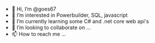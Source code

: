- 👋 Hi, I’m @goes67
- 👀 I’m interested in Powerbuilder, SQL, javascript
- 🌱 I’m currently learning some C# and .net core web api's
- 💞️ I’m looking to collaborate on ...
- 📫 How to reach me ...

<!---
goes67/goes67 is a ✨ special ✨ repository because its `README.md` (this file) appears on your GitHub profile.
You can click the Preview link to take a look at your changes.
--->
